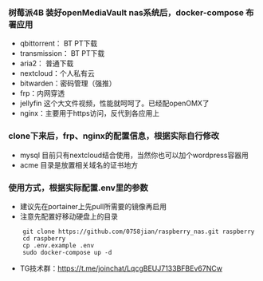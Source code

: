 ﻿### 树莓派4B 装好openMediaVault nas系统后，docker-compose 布署应用
- qbittorrent： BT PT下载
- transmission： BT PT下载
- aria2： 普通下载
- nextcloud：个人私有云
- bitwarden：密码管理（强推）
- frp：内网穿透
- jellyfin 这个大文件视频，性能就呵呵了。已经配openOMX了
- nginx：主要用于https访问，反代到各应用上
### clone下来后，frp、nginx的配置信息，根据实际自行修改
- mysql 目前只有nextcloud结合使用，当然你也可以加个wordpress容器用
- acme 目录是放置相关域名的证书地方
### 使用方式，根据实际配置.env里的参数
- 建议先在portainer上先pull所需要的镜像再启用
- 注意先配置好移动硬盘上的目录
```
    git clone https://github.com/0758jian/raspberry_nas.git raspberry
    cd raspberry
    cp .env.example .env
    sudo docker-compose up -d
```

- TG技术群：https://t.me/joinchat/LqcgBEUJ7133BFBEv67NCw